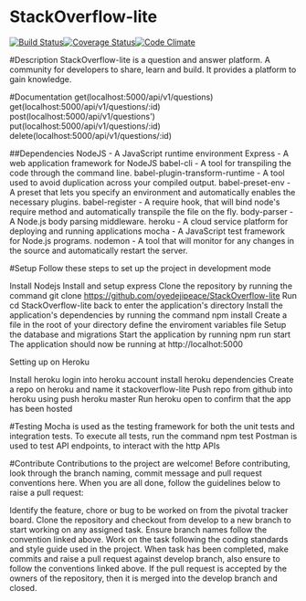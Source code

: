 # StackOverflow-lite 
 [![Build Status](https://travis-ci.org/oyedejipeace/StackOverflow-lite.svg?branch=master)](https://travis-ci.org/oyedejipeace/StackOverflow-lite)[![Coverage Status](https://coveralls.io/repos/github/oyedejipeace/StackOverflow-lite/badge.svg?branch=master)](https://coveralls.io/github/oyedejipeace/StackOverflow-lite?branch=master)[![Code Climate](https://codeclimate.com/github/codeclimate/codeclimate/badges/gpa.svg)](https://codeclimate.com/github/oyedejipeace/StackOverflow-lite)


#Description
StackOverflow-lite is a question and answer platform. A community for developers to share, learn and build.
It provides a platform to gain knowledge.

#Documentation
get(localhost:5000/api/v1/questions)
get(localhost:5000/api/v1/questions/:id)
post(localhost:5000/api/v1/questions')
put(localhost:5000/api/v1/questions/:id)
delete(localhost:5000/api/v1/questions/:id)

##Dependencies
NodeJS - A JavaScript runtime environment
Express - A web application framework for NodeJS
babel-cli - A tool for transpiling the code through the command line.
babel-plugin-transform-runtime - A tool used to avoid duplication across your compiled output.
babel-preset-env - A preset that lets you specify an environment and automatically enables the necessary plugins.
babel-register - A require hook, that will bind node's require method and automatically transpile the file on the fly.
body-parser - A  Node.js body parsing middleware.
heroku - A cloud service platform for deploying and running applications
mocha - A JavaScript test framework for Node.js programs.
nodemon - A tool that will monitor for any changes in the source and automatically restart the server. 

#Setup
Follow these steps to set up the project in development mode

Install Nodejs
Install and setup express
Clone the repository by running the command
git clone https://github.com/oyedejipeace/StackOverflow-lite
Run cd StackOverflow-lite back to enter the application's directory
Install the application's dependencies by running the command npm install
Create a file in the root of your directory define the enviroment variables file
Setup the database and migrations
Start the application by running
npm run start
The application should now be running at http://localhot:5000

Setting up on Heroku

Install heroku
login into heroku account
install heroku dependencies
Create a repo on heroku and name it stackoverflow-lite
Push repo from github into heroku using push heroku master
Run heroku open to confirm that the app has been hosted

#Testing
Mocha is used as the testing framework for both the unit tests and integration tests. To execute all tests, run the command npm test <file>
Postman is used to test API endpoints, to interact with the http APIs

#Contribute
Contributions to the project are welcome! Before contributing, look through the branch naming, commit message and pull request conventions here. When you are all done, follow the guidelines below to raise a pull request:

Identify the feature, chore or bug to be worked on from the pivotal tracker board. 
Clone the repository and checkout from develop to a new branch to start working on any assigned task. Ensure branch names follow the convention linked above.
Work on the task following the coding standards and style guide used in the project.
When task has been completed, make commits and raise a pull request against develop branch, also ensure to follow the conventions linked above.
If the pull request is accepted by the owners of the repository, then it is merged into the develop branch and closed.
